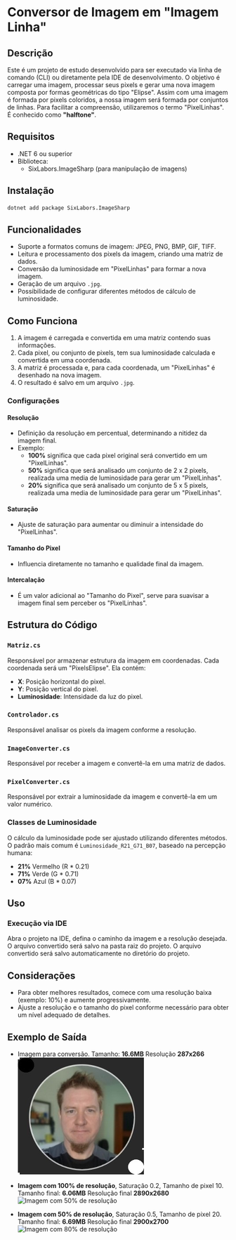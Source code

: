 # Conversor de Imagem em "Imagem Linha"

## Descrição

Este é um projeto de estudo desenvolvido para ser executado via linha de comando (CLI) ou diretamente pela IDE de desenvolvimento. O objetivo é carregar uma imagem, processar seus pixels e gerar uma nova imagem composta por formas geométricas do tipo "Elipse".
Assim com uma imagem é formada por pixels coloridos, a nossa imagem será formada por conjuntos de linhas.
Para facilitar a compreensão, utilizaremos o termo "PixelLinhas".
É conhecido como **"halftone"**.

## Requisitos

- .NET 6 ou superior
- Biblioteca:
    - SixLabors.ImageSharp (para manipulação de imagens)

## Instalação

```bash
dotnet add package SixLabors.ImageSharp
```

## Funcionalidades

- Suporte a formatos comuns de imagem: JPEG, PNG, BMP, GIF, TIFF.
- Leitura e processamento dos pixels da imagem, criando uma matriz de dados.
- Conversão da luminosidade em "PixelLinhas" para formar a nova imagem.
- Geração de um arquivo `.jpg`.
- Possibilidade de configurar diferentes métodos de cálculo de luminosidade.


## Como Funciona

1. A imagem é carregada e convertida em uma matriz contendo suas informações.
2. Cada pixel, ou conjunto de pixels, tem sua luminosidade calculada e convertida em uma coordenada.
3. A matriz é processada e, para cada coordenada, um "PixelLinhas" é desenhado na nova imagem.
4. O resultado é salvo em um arquivo `.jpg`.

### Configurações

#### Resolução
- Definição da resolução em percentual, determinando a nitidez da imagem final.
- Exemplo:
    - **100%** significa que cada pixel original será convertido em um "PixelLinhas".
    - **50%** significa que será analisado um conjunto de 2 x 2 pixels, realizada uma media de luminosidade para gerar um "PixelLinhas".
    - **20%** significa que será analisado um conjunto de 5 x 5 pixels, realizada uma media de luminosidade para gerar um "PixelLinhas".

#### Saturação
- Ajuste de saturação para aumentar ou diminuir a intensidade do "PixelLinhas".

#### Tamanho do Pixel
- Influencia diretamente no tamanho e qualidade final da imagem.

#### Intercalação
- É um valor adicional ao "Tamanho do Pixel", serve para suavisar a imagem final sem perceber os "PixelLinhas".

## Estrutura do Código

### `Matriz.cs`
Responsável por armazenar estrutura da imagem em coordenadas. Cada coordenada será um "PixelsElipse". Ela contém:

- **X**: Posição horizontal do pixel.
- **Y**: Posição vertical do pixel.
- **Luminosidade**: Intensidade da luz do pixel.

### `Controlador.cs`
Responsável analisar os pixels da imagem conforme a resolução.

### `ImageConverter.cs`
Responsável por receber a imagem e convertê-la em uma matriz de dados.

### `PixelConverter.cs`
Responsável por extrair a luminosidade da imagem e convertê-la em um valor numérico.

### Classes de Luminosidade
O cálculo da luminosidade pode ser ajustado utilizando diferentes métodos. O padrão mais comum é `Luminosidade_R21_G71_B07`, baseado na percepção humana:

- **21%** Vermelho (R * 0.21)
- **71%** Verde (G * 0.71)
- **07%** Azul (B * 0.07)

## Uso

### Execução via IDE
Abra o projeto na IDE, defina o caminho da imagem e a resolução desejada. O arquivo convertido será salvo na pasta raiz do projeto.
O arquivo convertido será salvo automaticamente no diretório do projeto.

## Considerações

- Para obter melhores resultados, comece com uma resolução baixa (exemplo: 10%) e aumente progressivamente.
- Ajuste a resolução e o tamanho do pixel conforme necessário para obter um nível adequado de detalhes.

## Exemplo de Saída

- Imagem para conversão. Tamanho: **16.6MB** Resolução **287x266**  
  ![Eu](eu.jpg)

- **Imagem com 100% de resolução**, Saturação 0.2, Tamanho de pixel 10. Tamanho final: **6.06MB** Resolução final **2890x2680**
  ![Imagem com 50% de resolução](ImagemGerada-resolucao100.jpg)

- **Imagem com 50% de resolução**, Saturação 0.5, Tamanho de pixel 20. Tamanho final: **6.69MB** Resolução final **2900x2700**
  ![Imagem com 80% de resolução](ImagemGerada-resolucao50.jpg)

